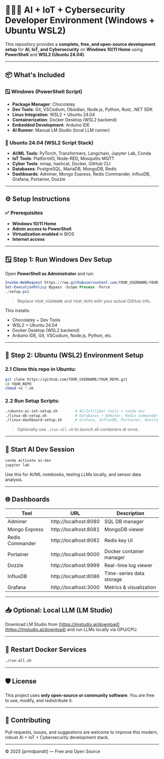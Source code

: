 # 🧠🔐📡 AI + IoT + Cybersecurity Developer Environment (Windows + Ubuntu WSL2)

This repository provides a **complete, free, and open-source development setup** for **AI, IoT, and Cybersecurity** on **Windows 10/11 Home** using **PowerShell** and **WSL2 (Ubuntu 24.04)**.

---

## 📦 What's Included

### 🪟 Windows (PowerShell Script)
- **Package Manager**: Chocolatey
- **Dev Tools**: Git, VSCodium, Obsidian, Node.js, Python, Rust, .NET SDK
- **Linux Integration**: WSL2 + Ubuntu 24.04
- **Containerization**: Docker Desktop (WSL2 backend)
- **Embedded Development**: Arduino IDE
- **AI Runner**: Manual LM Studio (local LLM runner)

### 🐧 Ubuntu 24.04 (WSL2 Script Stack)
- **AI/ML Tools**: PyTorch, Transformers, Langchain, Jupyter Lab, Conda
- **IoT Tools**: PlatformIO, Node-RED, Mosquitto MQTT
- **Cyber Tools**: nmap, hashcat, Docker, GitHub CLI
- **Databases**: PostgreSQL, MariaDB, MongoDB, Redis
- **Dashboards**: Adminer, Mongo Express, Redis Commander, InfluxDB, Grafana, Portainer, Dozzle

---

## ⚙️ Setup Instructions

### ✅ Prerequisites
- **Windows 10/11 Home**
- **Admin access to PowerShell**
- **Virtualization enabled** in BIOS
- **Internet access**

---

## 🪟 Step 1: Run Windows Dev Setup

Open **PowerShell as Administrator** and run:

```powershell
Invoke-WebRequest https://raw.githubusercontent.com/YOUR_USERNAME/YOUR_REPO/main/windows-dev-setup.ps1 -OutFile setup.ps1
Set-ExecutionPolicy Bypass -Scope Process -Force
./setup.ps1
```

> Replace `YOUR_USERNAME` and `YOUR_REPO` with your actual GitHub info.

This installs:
- Chocolatey + Dev Tools
- WSL2 + Ubuntu 24.04
- Docker Desktop (WSL2 backend)
- Arduino IDE, Git, VSCodium, Node.js, Python, etc.

---

## 🐧 Step 2: Ubuntu (WSL2) Environment Setup

### 2.1 Clone this repo in Ubuntu:

```bash
git clone https://github.com/YOUR_USERNAME/YOUR_REPO.git
cd YOUR_REPO
chmod +x *.sh
```

### 2.2 Run Setup Scripts:

```bash
./ubuntu-ai-iot-setup.sh        # AI/IoT/Cyber tools + conda env
./linux-db-setup.sh             # Databases + Adminer, Redis Commander
./linux-dashboard-setup.sh      # Grafana, InfluxDB, Portainer, Dozzle
```

> Optionally use `./run-all.sh` to launch all containers at once.

---

## 🧠 Start AI Dev Session

```bash
conda activate ai-dev
jupyter lab
```

Use this for AI/ML notebooks, testing LLMs locally, and sensor data analysis.

---

## 🌐 Dashboards

| Tool            | URL                      | Description                 |
|-----------------|--------------------------|-----------------------------|
| Adminer         | http://localhost:8080    | SQL DB manager              |
| Mongo Express   | http://localhost:8081    | MongoDB viewer              |
| Redis Commander | http://localhost:8082    | Redis key UI                |
| Portainer       | http://localhost:9000    | Docker container manager    |
| Dozzle          | http://localhost:9999    | Real-time log viewer        |
| InfluxDB        | http://localhost:8086    | Time-series data storage    |
| Grafana         | http://localhost:3000    | Metrics & visualization     |

---

## 📥 Optional: Local LLM (LM Studio)

Download LM Studio from [https://lmstudio.ai/download](https://lmstudio.ai/download) and run LLMs locally via GPU/CPU.

---

## 🔁 Restart Docker Services

```bash
./run-all.sh
```

---

## 🛡️ License

This project uses **only open-source or community software**. You are free to use, modify, and redistribute it.

---

## 🤝 Contributing

Pull requests, issues, and suggestions are welcome to improve this modern, robust AI + IoT + Cybersecurity development stack.

---

© 2025 [prmdpandit] — Free and Open Source
